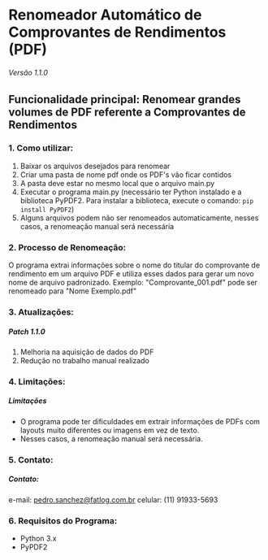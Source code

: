 # Renomeador Automático de Comprovantes de Rendimentos (PDF)
###### Versão 1.1.0
## Funcionalidade principal: Renomear grandes volumes de PDF referente a Comprovantes de Rendimentos


### 1. Como utilizar:

1. Baixar os arquivos desejados para renomear
2. Criar uma pasta de nome pdf onde os PDF's vão ficar contidos
3. A pasta deve estar no mesmo local que o arquivo main.py
4. Executar o programa main.py (necessário ter Python instalado e a biblioteca PyPDF2. Para instalar a biblioteca, execute o comando: `pip install PyPDF2`)
5. Alguns arquivos podem não ser renomeados automaticamente, nesses casos, a renomeação manual será necessária

### 2. Processo de Renomeação:

O programa extrai informações sobre o nome do titular do comprovante de rendimento em um arquivo PDF e utiliza esses dados para gerar um novo nome de arquivo padronizado.
Exemplo: "Comprovante_001.pdf" pode ser renomeado para "Nome Exemplo.pdf"


### 3. Atualizações:

##### Patch 1.1.0

1. Melhoria na aquisição de dados do PDF
2. Redução no trabalho manual realizado


### 4. Limitações:

##### Limitações
*   O programa pode ter dificuldades em extrair informações de PDFs com layouts muito diferentes ou imagens em vez de texto.
*   Nesses casos, a renomeação manual será necessária.


### 5. Contato:

##### Contato:
e-mail: pedro.sanchez@fatlog.com.br
celular: (11) 91933-5693

### 6. Requisitos do Programa:

* Python 3.x
* PyPDF2

